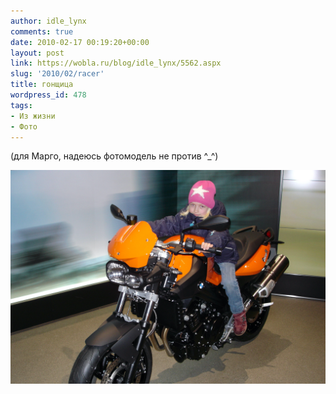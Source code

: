 ```yaml
---
author: idle_lynx
comments: true
date: 2010-02-17 00:19:20+00:00
layout: post
link: https://wobla.ru/blog/idle_lynx/5562.aspx
slug: '2010/02/racer'
title: гонщица
wordpress_id: 478
tags:
- Из жизни
- Фото
---
```


(для Марго, надеюсь фотомодель не против ^_^)

![riding bike](images/2010/02/DSC09005.JPG)
